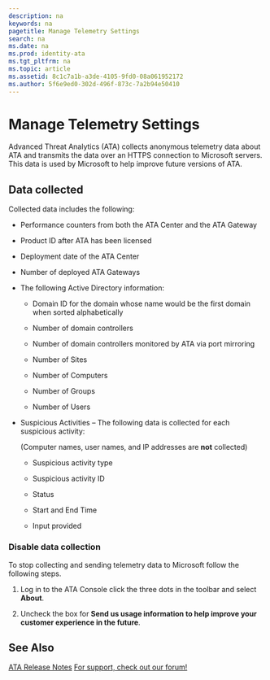 ```yaml
---
description: na
keywords: na
pagetitle: Manage Telemetry Settings
search: na
ms.date: na
ms.prod: identity-ata
ms.tgt_pltfrm: na
ms.topic: article
ms.assetid: 8c1c7a1b-a3de-4105-9fd0-08a061952172
ms.author: 5f6e9ed0-302d-496f-873c-7a2b94e50410
---
```

# Manage Telemetry Settings
Advanced Threat Analytics (ATA) collects anonymous telemetry data about ATA and transmits the data over an HTTPS connection to Microsoft servers.  This data is used by Microsoft to help improve future versions of ATA.

## Data collected
Collected data includes the following:

- Performance counters from both the ATA Center    and the ATA Gateway

- Product ID after ATA has been licensed

- Deployment date of the ATA Center

- Number of deployed ATA Gateways

- The following Active Directory information:

   - Domain ID for the domain whose name would be the first domain when sorted alphabetically

   - Number of domain controllers

   - Number of domain controllers monitored by ATA via port mirroring

   - Number of Sites

   - Number of Computers

   - Number of Groups

   - Number of Users

- Suspicious Activities  – The following data is collected for each suspicious activity:

   (Computer names, user names, and IP addresses are **not** collected)

   - Suspicious activity type

   - Suspicious activity ID

   - Status

   - Start and End Time

   - Input provided

### Disable data collection
To stop collecting and sending telemetry data to Microsoft follow the following steps.

1. Log in to the ATA Console    click the three dots in the toolbar and select **About**.

2. Uncheck the box for **Send us usage information to help improve your customer experience in the future**.

## See Also
[ATA Release Notes](../Topic/ATA_Release_Notes.md)
[For support, check out our forum!](https://social.technet.microsoft.com/Forums/security/en-US/home?forum=mata)

